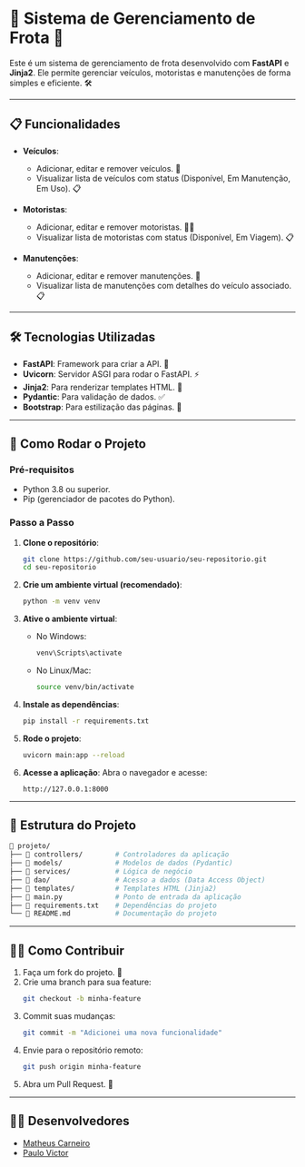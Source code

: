 # 🚗 Sistema de Gerenciamento de Frota 🚛

Este é um sistema de gerenciamento de frota desenvolvido com **FastAPI** e **Jinja2**. Ele permite gerenciar veículos, motoristas e manutenções de forma simples e eficiente. 🛠️

---

## 📋 Funcionalidades

- **Veículos**:
  - Adicionar, editar e remover veículos. 🚙
  - Visualizar lista de veículos com status (Disponível, Em Manutenção, Em Uso). 📋

- **Motoristas**:
  - Adicionar, editar e remover motoristas. 👨‍✈️
  - Visualizar lista de motoristas com status (Disponível, Em Viagem). 📋

- **Manutenções**:
  - Adicionar, editar e remover manutenções. 🔧
  - Visualizar lista de manutenções com detalhes do veículo associado. 📋

---

## 🛠️ Tecnologias Utilizadas

- **FastAPI**: Framework para criar a API. 🚀
- **Uvicorn**: Servidor ASGI para rodar o FastAPI. ⚡
- **Jinja2**: Para renderizar templates HTML. 📄
- **Pydantic**: Para validação de dados. ✅
- **Bootstrap**: Para estilização das páginas. 🎨

---

## 🚀 Como Rodar o Projeto

### Pré-requisitos

- Python 3.8 ou superior.
- Pip (gerenciador de pacotes do Python).

### Passo a Passo

1. **Clone o repositório**:
   ```bash
   git clone https://github.com/seu-usuario/seu-repositorio.git
   cd seu-repositorio
   ```

2. **Crie um ambiente virtual (recomendado)**:
   ```bash
   python -m venv venv
   ```

3. **Ative o ambiente virtual**:
   - No Windows:
     ```bash
     venv\Scripts\activate
     ```
   - No Linux/Mac:
     ```bash
     source venv/bin/activate
     ```

4. **Instale as dependências**:
   ```bash
   pip install -r requirements.txt
   ```

5. **Rode o projeto**:
   ```bash
   uvicorn main:app --reload
   ```

6. **Acesse a aplicação**:
   Abra o navegador e acesse:
   ```
   http://127.0.0.1:8000
   ```

---

## 📂 Estrutura do Projeto
```bash
📁 projeto/
├── 📁 controllers/        # Controladores da aplicação
├── 📁 models/             # Modelos de dados (Pydantic)
├── 📁 services/           # Lógica de negócio
├── 📁 dao/                # Acesso a dados (Data Access Object)
├── 📁 templates/          # Templates HTML (Jinja2)
├── 📄 main.py             # Ponto de entrada da aplicação
├── 📄 requirements.txt    # Dependências do projeto
└── 📄 README.md           # Documentação do projeto
```

---

## 🧑‍💻 Como Contribuir

1. Faça um fork do projeto. 🍴
2. Crie uma branch para sua feature:
   ```bash
   git checkout -b minha-feature
   ```
3. Commit suas mudanças:
   ```bash
   git commit -m "Adicionei uma nova funcionalidade"
   ```
4. Envie para o repositório remoto:
   ```bash
   git push origin minha-feature
   ```
5. Abra um Pull Request. 🚀

---

## 👨‍💻 Desenvolvedores

- [Matheus Carneiro](https://github.com/MatheusCarneir0)
- [Paulo Victor](https://github.com/PauloVictorCT3604)
